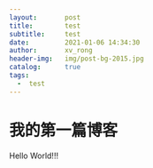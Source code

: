 ```yaml
---
layout:       post
title:        test
subtitle:     test
date:         2021-01-06 14:34:30
author:       xv_rong
header-img:   img/post-bg-2015.jpg
catalog:      true
tags:
  -  test
---
```

# 我的第一篇博客

Hello World!!!
